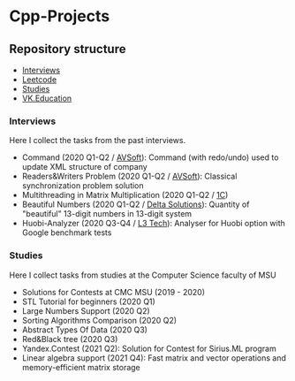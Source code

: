 # Cpp-Projects

## Repository structure

- [Interviews](#interviews)  
- [Leetcode](./Leetcode/)
- [Studies](#studies)
- [VK.Education](https://github.com/Mr-S-Mirzoev/VK.Education)


<a name="interviews"/>

### Interviews

Here I collect the tasks from the past interviews.

- Command (2020 Q1-Q2 / [AVSoft](https://en.avsw.ru/)): Command (with redo/undo) used to update XML structure of company
- Readers&Writers Problem (2020 Q1-Q2 / [AVSoft](https://en.avsw.ru/)): Classical synchronization problem solution
- Multithreading in Matrix Multiplication (2020 Q1-Q2 / [1C](https://www.1c.com/))
- Beautiful Numbers (2020 Q1-Q2 / [Delta Solutions](https://www.deltasolutions.ru/en)): Quantity of "beautiful" 13-digit numbers in 13-digit system
- Huobi-Analyzer (2020 Q3-Q4 / [L3 Tech](https://l3tech.io/en/)): Analyser for Huobi option with Google benchmark tests

<a name="studies"/>

### Studies

Here I collect tasks from studies at the Computer Science faculty of MSU

- Solutions for Contests at CMC MSU (2019 - 2020)
- STL Tutorial for beginners (2020 Q1)
- Large Numbers Support (2020 Q2)
- Sorting Algorithms Comparison (2020 Q2)
- Abstract Types Of Data (2020 Q3)
- Red&Black tree (2020 Q3)
- Yandex.Contest (2021 Q2):  Solution for Contest for Sirius.ML program
- Linear algebra support (2021 Q4): Fast matrix and vector operations and memory-efficient matrix storage

